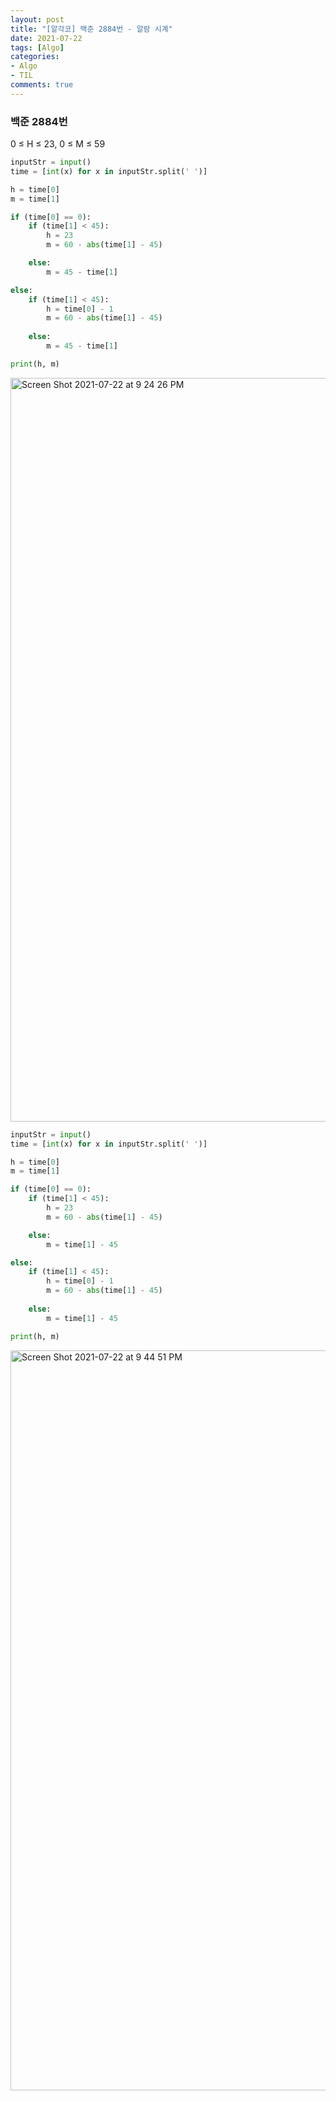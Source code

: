 ```yaml
---
layout: post
title: "[알각코] 백준 2884번 - 알람 시계"
date: 2021-07-22
tags: [Algo]
categories:
- Algo
- TIL
comments: true
---
```


### 백준 2884번

0 ≤ H ≤ 23, 0 ≤ M ≤ 59

```python
inputStr = input()
time = [int(x) for x in inputStr.split(' ')]

h = time[0]
m = time[1]

if (time[0] == 0):
	if (time[1] < 45):
		h = 23
		m = 60 - abs(time[1] - 45)

	else:
		m = 45 - time[1]

else:
	if (time[1] < 45):
		h = time[0] - 1
		m = 60 - abs(time[1] - 45)
		
	else:
		m = 45 - time[1]

print(h, m)
```

<img width="1190" alt="Screen Shot 2021-07-22 at 9 24 26 PM" src="https://user-images.githubusercontent.com/39291812/126639315-75e55f60-8d38-4491-9188-478cf00bca98.png">

```python
inputStr = input()
time = [int(x) for x in inputStr.split(' ')]

h = time[0]
m = time[1]

if (time[0] == 0):
	if (time[1] < 45):
		h = 23
		m = 60 - abs(time[1] - 45)

	else:
		m = time[1] - 45

else:
	if (time[1] < 45):
		h = time[0] - 1
		m = 60 - abs(time[1] - 45)
		
	else:
		m = time[1] - 45

print(h, m)
```

<img width="1184" alt="Screen Shot 2021-07-22 at 9 44 51 PM" src="https://user-images.githubusercontent.com/39291812/126641089-bfdee593-3a6f-486f-b31d-746490d79153.png">
